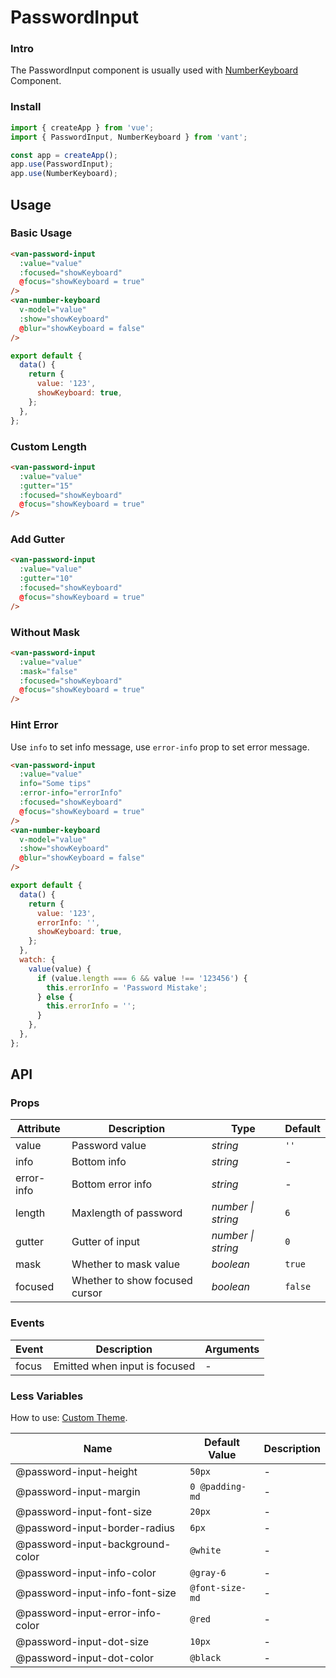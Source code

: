 # PasswordInput

### Intro

The PasswordInput component is usually used with [NumberKeyboard](#/en-US/number-keyboard) Component.

### Install

```js
import { createApp } from 'vue';
import { PasswordInput, NumberKeyboard } from 'vant';

const app = createApp();
app.use(PasswordInput);
app.use(NumberKeyboard);
```

## Usage

### Basic Usage

```html
<van-password-input
  :value="value"
  :focused="showKeyboard"
  @focus="showKeyboard = true"
/>
<van-number-keyboard
  v-model="value"
  :show="showKeyboard"
  @blur="showKeyboard = false"
/>
```

```js
export default {
  data() {
    return {
      value: '123',
      showKeyboard: true,
    };
  },
};
```

### Custom Length

```html
<van-password-input
  :value="value"
  :gutter="15"
  :focused="showKeyboard"
  @focus="showKeyboard = true"
/>
```

### Add Gutter

```html
<van-password-input
  :value="value"
  :gutter="10"
  :focused="showKeyboard"
  @focus="showKeyboard = true"
/>
```

### Without Mask

```html
<van-password-input
  :value="value"
  :mask="false"
  :focused="showKeyboard"
  @focus="showKeyboard = true"
/>
```

### Hint Error

Use `info` to set info message, use `error-info` prop to set error message.

```html
<van-password-input
  :value="value"
  info="Some tips"
  :error-info="errorInfo"
  :focused="showKeyboard"
  @focus="showKeyboard = true"
/>
<van-number-keyboard
  v-model="value"
  :show="showKeyboard"
  @blur="showKeyboard = false"
/>
```

```js
export default {
  data() {
    return {
      value: '123',
      errorInfo: '',
      showKeyboard: true,
    };
  },
  watch: {
    value(value) {
      if (value.length === 6 && value !== '123456') {
        this.errorInfo = 'Password Mistake';
      } else {
        this.errorInfo = '';
      }
    },
  },
};
```

## API

### Props

| Attribute  | Description                    | Type               | Default |
| ---------- | ------------------------------ | ------------------ | ------- |
| value      | Password value                 | _string_           | `''`    |
| info       | Bottom info                    | _string_           | -       |
| error-info | Bottom error info              | _string_           | -       |
| length     | Maxlength of password          | _number \| string_ | `6`     |
| gutter     | Gutter of input                | _number \| string_ | `0`     |
| mask       | Whether to mask value          | _boolean_          | `true`  |
| focused    | Whether to show focused cursor | _boolean_          | `false` |

### Events

| Event | Description                   | Arguments |
| ----- | ----------------------------- | --------- |
| focus | Emitted when input is focused | -         |

### Less Variables

How to use: [Custom Theme](#/en-US/theme).

| Name                             | Default Value   | Description |
| -------------------------------- | --------------- | ----------- |
| @password-input-height           | `50px`          | -           |
| @password-input-margin           | `0 @padding-md` | -           |
| @password-input-font-size        | `20px`          | -           |
| @password-input-border-radius    | `6px`           | -           |
| @password-input-background-color | `@white`        | -           |
| @password-input-info-color       | `@gray-6`       | -           |
| @password-input-info-font-size   | `@font-size-md` | -           |
| @password-input-error-info-color | `@red`          | -           |
| @password-input-dot-size         | `10px`          | -           |
| @password-input-dot-color        | `@black`        | -           |
